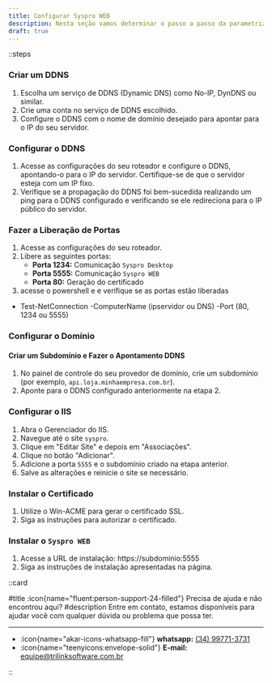 ```yaml
---
title: Configurar Syspro WEB
description: Nesta seção vamos determinar o passo a passo da parametrização do Syspro WEB
draft: true
---
```


::steps

### Criar um DDNS

1. Escolha um serviço de DDNS (Dynamic DNS) como No-IP, DynDNS ou similar.
2. Crie uma conta no serviço de DDNS escolhido.
3. Configure o DDNS com o nome de domínio desejado para apontar para o IP do seu servidor.

### Configurar o DDNS

1. Acesse as configurações do seu roteador e configure o DDNS, apontando-o para o IP do servidor. Certifique-se de que o servidor esteja com um IP fixo.
2. Verifique se a propagação do DDNS foi bem-sucedida realizando um ping para o DDNS configurado e verificando se ele redireciona para o IP público do servidor.

### Fazer a Liberação de Portas

1. Acesse as configurações do seu roteador.
2. Libere as seguintes portas:
   - **Porta 1234:** Comunicação `Syspro Desktop`
   - **Porta 5555:** Comunicação `Syspro WEB`
   - **Porta 80:** Geração do certificado
3. acesse o powershell e e verifique se as portas estão liberadas
 - Test-NetConnection -ComputerName (ipservidor ou DNS) -Port (80, 1234 ou 5555)

### Configurar o Domínio

#### Criar um Subdomínio e Fazer o Apontamento DDNS

1. No painel de controle do seu provedor de domínio, crie um subdomínio (por exemplo, `api.loja.minhaempresa.com.br`).
2. Aponte para o DDNS configurado anteriormente na etapa 2.

### Configurar o IIS

1. Abra o Gerenciador do IIS.
2. Navegue até o site `syspro`.
3. Clique em "Editar Site" e depois em "Associações".
4. Clique no botão "Adicionar".
5. Adicione a porta `5555` e o subdomínio criado na etapa anterior.
6. Salve as alterações e reinicie o site se necessário.

### Instalar o Certificado

1. Utilize o Win-ACME para gerar o certificado SSL.
2. Siga as instruções para autorizar o certificado.

### Instalar o `Syspro WEB`

1. Acesse a URL de instalação: https://subdominio:5555
2. Siga as instruções de instalação apresentadas na página.

::card

#title
:icon{name="fluent:person-support-24-filled"} Precisa de ajuda e não encontrou aqui?
#description
Entre em contato, estamos disponíveis para ajudar você com qualquer dúvida ou problema que possa ter.

---

- :icon{name="akar-icons-whatsapp-fill"} **whatsapp:** [(34) 99771-3731](https://wa.me/trilinksoftware)
- :icon{name="teenyicons:envelope-solid"} **E-mail:** [equipe@trilinksoftware.com.br](mailto:equipe@trilinksoftware.com.br)

::

